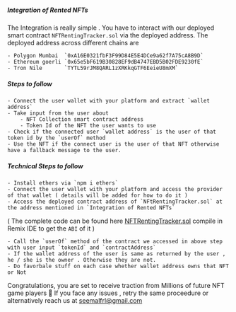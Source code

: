 ##### Integration of Rented NFTs

The Integration is really simple .
You have to interact with our deployed smart contract `NFTRentingTracker.sol` via the deployed address.
The deployed address across different chains are 

    - Polygon Mumbai  `0xA16E0321fbF3F99D84E5E4DCe9a62f7A75cA8B9D`
    - Ethereum goerli `0x65e5bF619B30828EF9dB4747EBD5B02FDE9230fE`
    - Tron Nile       `TYTL59rJM8QARL1zXRKkqGTF6EeieU8mXM`

##### Steps to follow

    - Connect the user wallet with your platform and extract `wallet address`
    - Take input from the user about
        - NFT Collection smart contract address
        - Token Id of the NFT the user wants to use
    - Check if the connected user `wallet address` is the user of that token id by the `userOf` method 
    - Use the NFT if the connect user is the user of that NFT otherwise have a fallback message to the user.
    

##### Technical Steps to follow

    - Install ethers via `npm i ethers`
    - Connect the user wallet with your platform and access the provider of that wallet ( details will be added for how to do it )
    - Access the deployed contract address of `NFtRentingTracker.sol` at the address mentioned in `Integration of Rented NFTs`
( The complete code can be found here [NFTRentingTracker.sol](https://github.com/umaresso/Rent-Web3-Polygon-Included/blob/master/contracts/NftRentingTracker.sol) compile in Remix IDE to get the `ABI` of it )

    - Call the `userOf` method of the contract we accessed in above step with user input `tokenId` and `contractAddress`
    - If the wallet address of the user is same as returned by the user , he / she is the owner . Otherwise they are not.
    - Do favorbale stuff on each case whether wallet address owns that NFT or Not
    

Congratulations, you are set to receive traction from Millions of future NFT game players 🎉
If you face any issues , retry the same proceedure or alternatively reach us at seemalfrl@gmail.com
    
    
    
